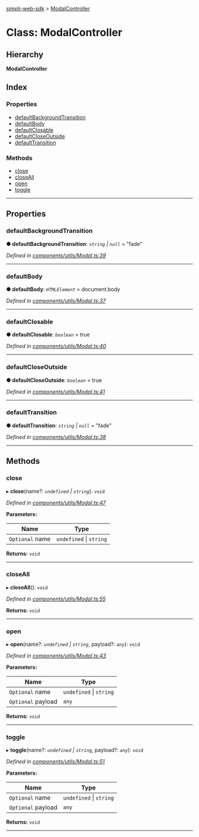 [simpli-web-sdk](../README.md) > [ModalController](../classes/modalcontroller.md)

# Class: ModalController

## Hierarchy

**ModalController**

## Index

### Properties

* [defaultBackgroundTransition](modalcontroller.md#defaultbackgroundtransition)
* [defaultBody](modalcontroller.md#defaultbody)
* [defaultClosable](modalcontroller.md#defaultclosable)
* [defaultCloseOutside](modalcontroller.md#defaultcloseoutside)
* [defaultTransition](modalcontroller.md#defaulttransition)

### Methods

* [close](modalcontroller.md#close)
* [closeAll](modalcontroller.md#closeall)
* [open](modalcontroller.md#open)
* [toggle](modalcontroller.md#toggle)

---

## Properties

<a id="defaultbackgroundtransition"></a>

###  defaultBackgroundTransition

**● defaultBackgroundTransition**: *`string` \| `null`* = "fade"

*Defined in [components/utils/Modal.ts:39](https://github.com/simplitech/simpli-web-sdk/blob/a829314/src/components/utils/Modal.ts#L39)*

___
<a id="defaultbody"></a>

###  defaultBody

**● defaultBody**: *`HTMLElement`* =  document.body

*Defined in [components/utils/Modal.ts:37](https://github.com/simplitech/simpli-web-sdk/blob/a829314/src/components/utils/Modal.ts#L37)*

___
<a id="defaultclosable"></a>

###  defaultClosable

**● defaultClosable**: *`boolean`* = true

*Defined in [components/utils/Modal.ts:40](https://github.com/simplitech/simpli-web-sdk/blob/a829314/src/components/utils/Modal.ts#L40)*

___
<a id="defaultcloseoutside"></a>

###  defaultCloseOutside

**● defaultCloseOutside**: *`boolean`* = true

*Defined in [components/utils/Modal.ts:41](https://github.com/simplitech/simpli-web-sdk/blob/a829314/src/components/utils/Modal.ts#L41)*

___
<a id="defaulttransition"></a>

###  defaultTransition

**● defaultTransition**: *`string` \| `null`* = "fade"

*Defined in [components/utils/Modal.ts:38](https://github.com/simplitech/simpli-web-sdk/blob/a829314/src/components/utils/Modal.ts#L38)*

___

## Methods

<a id="close"></a>

###  close

▸ **close**(name?: *`undefined` \| `string`*): `void`

*Defined in [components/utils/Modal.ts:47](https://github.com/simplitech/simpli-web-sdk/blob/a829314/src/components/utils/Modal.ts#L47)*

**Parameters:**

| Name | Type |
| ------ | ------ |
| `Optional` name | `undefined` \| `string` |

**Returns:** `void`

___
<a id="closeall"></a>

###  closeAll

▸ **closeAll**(): `void`

*Defined in [components/utils/Modal.ts:55](https://github.com/simplitech/simpli-web-sdk/blob/a829314/src/components/utils/Modal.ts#L55)*

**Returns:** `void`

___
<a id="open"></a>

###  open

▸ **open**(name?: *`undefined` \| `string`*, payload?: *`any`*): `void`

*Defined in [components/utils/Modal.ts:43](https://github.com/simplitech/simpli-web-sdk/blob/a829314/src/components/utils/Modal.ts#L43)*

**Parameters:**

| Name | Type |
| ------ | ------ |
| `Optional` name | `undefined` \| `string` |
| `Optional` payload | `any` |

**Returns:** `void`

___
<a id="toggle"></a>

###  toggle

▸ **toggle**(name?: *`undefined` \| `string`*, payload?: *`any`*): `void`

*Defined in [components/utils/Modal.ts:51](https://github.com/simplitech/simpli-web-sdk/blob/a829314/src/components/utils/Modal.ts#L51)*

**Parameters:**

| Name | Type |
| ------ | ------ |
| `Optional` name | `undefined` \| `string` |
| `Optional` payload | `any` |

**Returns:** `void`

___

